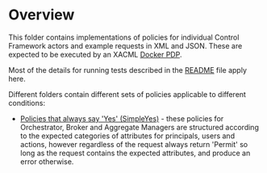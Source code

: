 # Overview

This  folder contains implementations of policies for individual Control Framework actors and example requests in XML and JSON. These are expected to be executed by an XACML [Docker PDP](https://github.com/fabric-testbed/fabric-docker-images/tree/master/authzforce-pdp).

Most of the details for running tests described in the [README](../README.md) file apply here.

Different folders contain different sets of policies applicable to different conditions:

- [Policies that alwаys say 'Yes' (SimpleYes)](SimpleYes) - these policies for Orchestrator, Broker and Aggregate Managers are structured according to the expected categories of attributes for principals, users and actions, however regardless of the request always return 'Permit' so long as the request contains the expected attributes, and produce an error otherwise.
